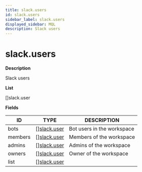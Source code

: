 ```yaml
---
title: slack.users
id: slack.users
sidebar_label: slack.users
displayed_sidebar: MQL
description: Slack users
---
```


# slack.users

**Description**

Slack users

**List**

[]slack.user

**Fields**

| ID      | TYPE                                  | DESCRIPTION                |
| ------- | ------------------------------------- | -------------------------- |
| bots    | &#91;&#93;[slack.user](slack.user.md) | Bot users in the workspace |
| members | &#91;&#93;[slack.user](slack.user.md) | Members of the workspace   |
| admins  | &#91;&#93;[slack.user](slack.user.md) | Admins of the workspace    |
| owners  | &#91;&#93;[slack.user](slack.user.md) | Owner of the workspace     |
| list    | &#91;&#93;[slack.user](slack.user.md) |                            |
